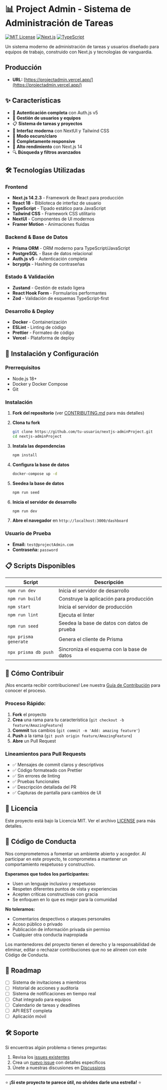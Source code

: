 # 📊 Project Admin - Sistema de Administración de Tareas

[![MIT License](https://img.shields.io/badge/License-MIT-green.svg)](https://choosealicense.com/licenses/mit/)
[![Next.js](https://img.shields.io/badge/Next.js-14.2.3-black)](https://nextjs.org/)
[![TypeScript](https://img.shields.io/badge/TypeScript-5.4.5-blue)](https://www.typescriptlang.org/)

Un sistema moderno de administración de tareas y usuarios diseñado para equipos de trabajo, construido con Next.js y tecnologías de vanguardia.

## Producción
- **URL:** [https://projectadmin.vercel.app/](https://projectadmin.vercel.app/)

## ✨ Características

- 🔐 **Autenticación completa** con Auth.js v5
- 👥 **Gestión de usuarios y equipos**
- 📋 **Sistema de tareas y proyectos**
- 🎨 **Interfaz moderna** con NextUI y Tailwind CSS
- 🌙 **Modo oscuro/claro**
- 📱 **Completamente responsive**
- 🚀 **Alto rendimiento** con Next.js 14
- 🔍 **Búsqueda y filtros avanzados**

## 🛠️ Tecnologías Utilizadas

### Frontend
- **Next.js 14.2.3** - Framework de React para producción
- **React 18** - Biblioteca de interfaz de usuario
- **TypeScript** - Tipado estático para JavaScript
- **Tailwind CSS** - Framework CSS utilitario
- **NextUI** - Componentes de UI modernos
- **Framer Motion** - Animaciones fluidas

### Backend & Base de Datos
- **Prisma ORM** - ORM moderno para TypeScript/JavaScript
- **PostgreSQL** - Base de datos relacional
- **Auth.js v5** - Autenticación completa
- **bcryptjs** - Hashing de contraseñas

### Estado & Validación
- **Zustand** - Gestión de estado ligera
- **React Hook Form** - Formularios performantes
- **Zod** - Validación de esquemas TypeScript-first

### Desarrollo & Deploy
- **Docker** - Containerización
- **ESLint** - Linting de código
- **Prettier** - Formateo de código
- **Vercel** - Plataforma de deploy

## 🚀 Instalación y Configuración

### Prerrequisitos

- Node.js 18+ 
- Docker y Docker Compose
- Git

### Instalación

1. **Fork del repositorio** (ver [CONTRIBUTING.md](./CONTRIBUTING.md) para más detalles)

2. **Clona tu fork**
   ```bash
   git clone https://github.com/tu-usuario/nextjs-adminProject.git
   cd nextjs-adminProject
   ```

3. **Instala las dependencias**
   ```bash
   npm install
   ```

4. **Configura la base de datos**
   ```bash
   docker-compose up -d
   ```

5. **Seedea la base de datos**
   ```bash
   npm run seed
   ```

6. **Inicia el servidor de desarrollo**
   ```bash
   npm run dev
   ```

7. **Abre el navegador** en `http://localhost:3000/dashboard`

### Usuario de Prueba
- **Email:** `test@projectAdmin.com`
- **Contraseña:** `password`

## 📋 Scripts Disponibles

| Script | Descripción |
|--------|-------------|
| `npm run dev` | Inicia el servidor de desarrollo |
| `npm run build` | Construye la aplicación para producción |
| `npm start` | Inicia el servidor de producción |
| `npm run lint` | Ejecuta el linter |
| `npm run seed` | Seedea la base de datos con datos de prueba |
| `npx prisma generate` | Genera el cliente de Prisma |
| `npx prisma db push` | Sincroniza el esquema con la base de datos |

## 🤝 Cómo Contribuir

¡Nos encanta recibir contribuciones! Lee nuestra [Guía de Contribución](./CONTRIBUTING.md) para conocer el proceso.

### Proceso Rápido:
1. **Fork** el proyecto
2. **Crea** una rama para tu característica (`git checkout -b feature/AmazingFeature`)
3. **Commit** tus cambios (`git commit -m 'Add: amazing feature'`)
4. **Push** a la rama (`git push origin feature/AmazingFeature`)
5. **Abre** un Pull Request

### Lineamientos para Pull Requests

- ✅ Mensajes de commit claros y descriptivos
- ✅ Código formateado con Prettier
- ✅ Sin errores de linting
- ✅ Pruebas funcionales
- ✅ Descripción detallada del PR
- ✅ Capturas de pantalla para cambios de UI

## 📝 Licencia

Este proyecto está bajo la Licencia MIT. Ver el archivo [LICENSE](LICENSE) para más detalles.

## 🤝 Código de Conducta

Nos comprometemos a fomentar un ambiente abierto y acogedor. Al participar en este proyecto, te comprometes a mantener un comportamiento respetuoso y constructivo. 

**Esperamos que todos los participantes:**
- Usen un lenguaje inclusivo y respetuoso
- Respeten diferentes puntos de vista y experiencias
- Acepten críticas constructivas con gracia
- Se enfoquen en lo que es mejor para la comunidad

**No toleramos:**
- Comentarios despectivos o ataques personales
- Acoso público o privado
- Publicación de información privada sin permiso
- Cualquier otra conducta inapropiada

Los mantenedores del proyecto tienen el derecho y la responsabilidad de eliminar, editar o rechazar contribuciones que no se alineen con este Código de Conducta.

## 🔮 Roadmap

- [ ] Sistema de invitaciones a miembros
- [ ] Historial de acciones y auditoría
- [ ] Sistema de notificaciones en tiempo real
- [ ] Chat integrado para equipos
- [ ] Calendario de tareas y deadlines
- [ ] API REST completa
- [ ] Aplicación móvil

## 🛠️ Soporte

Si encuentras algún problema o tienes preguntas:

1. Revisa los [issues existentes](https://github.com/tu-usuario/nextjs-adminProject/issues)
2. Crea un [nuevo issue](https://github.com/tu-usuario/nextjs-adminProject/issues/new) con detalles específicos
3. Únete a nuestras discusiones en [Discussions](https://github.com/tu-usuario/nextjs-adminProject/discussions)

---

⭐ **¡Si este proyecto te parece útil, no olvides darle una estrella!** ⭐